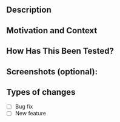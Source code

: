 <!-- Provide a general summary of your changes in the Title above -->
<!-- Please fill out this form, so that we have all the info needed to review your changes -->
<!-- Any text inside of the <!- angle brackets -> will not show up in the final comment. Check the Preview tab to confirm -->

## Description
<!-- Describe your changes in detail -->
<!-- If you are adding new content, please let us know if it is based on some canon, and provide a reference to it -->



## Motivation and Context
<!-- Why is this change required? What problem does it solve? -->
<!-- Please also link to any related issues or PRs here. -->
<!-- You can link an issue to be auto-closed when this is merged by writing 'Closes #1234' or 'Fixes #1234' -->



## How Has This Been Tested?
<!-- Please describe in detail how you tested your changes. -->
<!-- Include details of your testing environment, and the tests you ran to -->
<!-- see how your change affects other areas of the code, etc. -->



## Screenshots (optional):
<!-- Drag a screenshot into this textbox to upload your image -->



## Types of changes
<!-- What types of changes does your code introduce? Put an `x` in all the boxes that apply: -->
- [ ] Bug fix
- [ ] New feature
